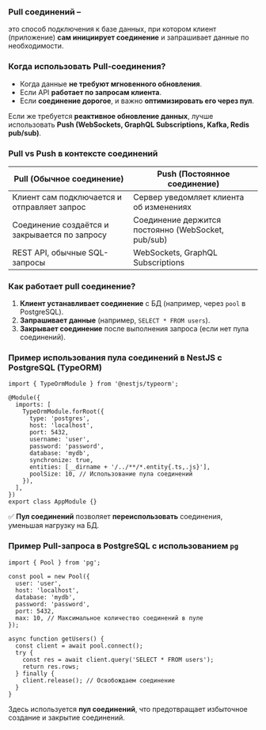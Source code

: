 ### **Pull соединений** –

это способ подключения к базе данных, при котором клиент (приложение) **сам инициирует соединение** и запрашивает данные по необходимости.

### **Когда использовать Pull-соединения?**

* Когда данные **не требуют мгновенного обновления**.
* Если API **работает по запросам клиента**.
* Если **соединение дорогое**, и важно **оптимизировать его через пул**.

Если же требуется **реактивное обновление данных**, лучше использовать **Push (WebSockets, GraphQL Subscriptions, Kafka, Redis pub/sub)**.

### **Pull vs Push в контексте соединений**


| **Pull (Обычное соединение)**                                        | **Push (Постоянное соединение)**                          |
| ------------------------------------------------------------------------------------- | ----------------------------------------------------------------------------- |
| Клиент сам подключается и отправляет запрос     | Сервер уведомляет клиента об изменениях    |
| Соединение создаётся и закрывается по запросу | Соединение держится постоянно (WebSocket, pub/sub) |
| REST API, обычные SQL-запросы                                           | WebSockets, GraphQL Subscriptions                                             |

### **Как работает pull соединение?**

1. **Клиент устанавливает соединение** с БД (например, через `pool` в PostgreSQL).
2. **Запрашивает данные** (например, `SELECT * FROM users`).
3. **Закрывает соединение** после выполнения запроса (если нет пула соединений).

### **Пример использования пула соединений в NestJS с PostgreSQL (TypeORM)**


```
import { TypeOrmModule } from '@nestjs/typeorm';

@Module({
  imports: [
    TypeOrmModule.forRoot({
      type: 'postgres',
      host: 'localhost',
      port: 5432,
      username: 'user',
      password: 'password',
      database: 'mydb',
      synchronize: true,
      entities: [__dirname + '/../**/*.entity{.ts,.js}'],
      poolSize: 10, // Использование пула соединений
    }),
  ],
})
export class AppModule {}

```


✅ **Пул соединений** позволяет **переиспользовать** соединения, уменьшая нагрузку на БД.

### **Пример Pull-запроса в PostgreSQL с использованием `pg`**

```
import { Pool } from 'pg';

const pool = new Pool({
  user: 'user',
  host: 'localhost',
  database: 'mydb',
  password: 'password',
  port: 5432,
  max: 10, // Максимальное количество соединений в пуле
});

async function getUsers() {
  const client = await pool.connect();
  try {
    const res = await client.query('SELECT * FROM users');
    return res.rows;
  } finally {
    client.release(); // Освобождаем соединение
  }
}

```

Здесь используется **пул соединений**, что предотвращает избыточное создание и закрытие соединений.
